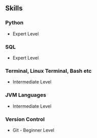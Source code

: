 ## Skills

### Python
- Expert Level

### SQL
- Expert Level

### Terminal, Linux Terminal, Bash etc
- Intermediate Level

### JVM Languages
- Intermediate Level

### Version Control
- Git - Beginner Level